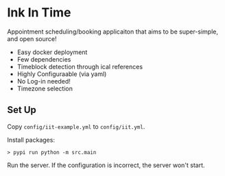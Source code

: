 # Ink In Time

Appointment scheduling/booking applicaiton that aims to be super-simple, and open source!

- Easy docker deployment
- Few dependencies
- Timeblock detection through ical references
- Highly Configuraable (via yaml)
- No Log-in needed!
- Timezone selection

## Set Up

Copy `config/iit-example.yml` to `config/iit.yml`.

Install packages:

```shell
> pypi run python -m src.main
```

Run the server. If the configuration is incorrect, the server won't start.